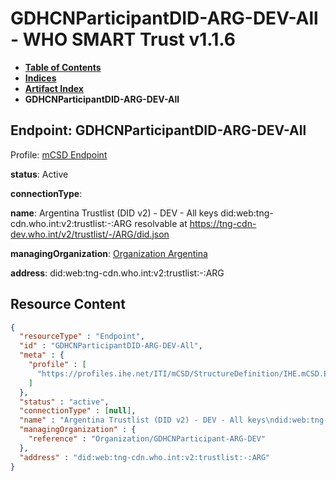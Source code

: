 # GDHCNParticipantDID-ARG-DEV-All - WHO SMART Trust v1.1.6

* [**Table of Contents**](toc.md)
* [**Indices**](indices.md)
* [**Artifact Index**](artifacts.md)
* **GDHCNParticipantDID-ARG-DEV-All**

## Endpoint: GDHCNParticipantDID-ARG-DEV-All

Profile: [mCSD Endpoint](https://profiles.ihe.net/ITI/mCSD/4.0.0/StructureDefinition-IHE.mCSD.Endpoint.html)

**status**: Active

**connectionType**: 

**name**: Argentina Trustlist (DID v2) - DEV - All keys did:web:tng-cdn.who.int:v2:trustlist:-:ARG resolvable at https://tng-cdn-dev.who.int/v2/trustlist/-/ARG/did.json

**managingOrganization**: [Organization Argentina](Organization-GDHCNParticipant-ARG-DEV.md)

**address**: did:web:tng-cdn.who.int:v2:trustlist:-:ARG



## Resource Content

```json
{
  "resourceType" : "Endpoint",
  "id" : "GDHCNParticipantDID-ARG-DEV-All",
  "meta" : {
    "profile" : [
      "https://profiles.ihe.net/ITI/mCSD/StructureDefinition/IHE.mCSD.Endpoint"
    ]
  },
  "status" : "active",
  "connectionType" : [null],
  "name" : "Argentina Trustlist (DID v2) - DEV - All keys\ndid:web:tng-cdn.who.int:v2:trustlist:-:ARG\nresolvable at https://tng-cdn-dev.who.int/v2/trustlist/-/ARG/did.json",
  "managingOrganization" : {
    "reference" : "Organization/GDHCNParticipant-ARG-DEV"
  },
  "address" : "did:web:tng-cdn.who.int:v2:trustlist:-:ARG"
}

```
